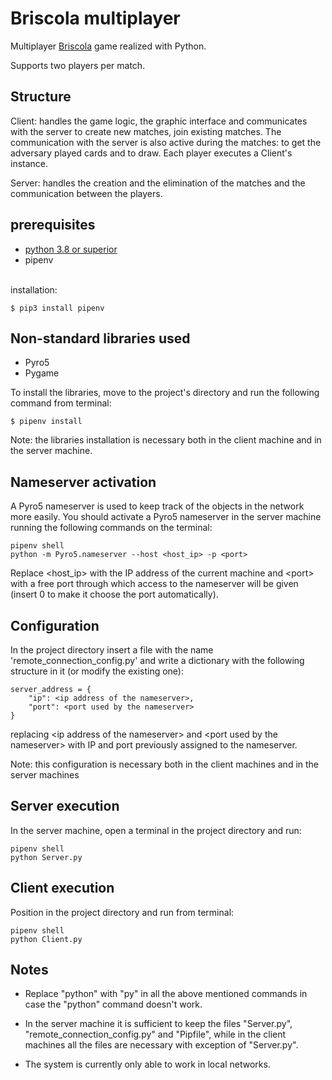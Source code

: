 # Briscola multiplayer
Multiplayer [Briscola](https://en.wikipedia.org/wiki/Briscola) game realized with Python.

Supports two players per match.

## Structure
Client: handles the game logic, the graphic interface and communicates with the server to create new matches, join existing matches. The communication with the server is also active during the matches: to get the adversary played cards and to draw. Each player executes a Client's instance.

Server: handles the creation and the elimination of the matches and the communication between the players.

## prerequisites
* [python 3.8 or superior](https://www.python.org/downloads/)
* pipenv
<br>
installation:

  ```
  $ pip3 install pipenv
  ```

  
## Non-standard libraries used
* Pyro5
* Pygame

To install the libraries, move to the project's directory and run the following command from terminal:
```
$ pipenv install
```
Note: the libraries installation is necessary both in the client machine and in the server machine.

## Nameserver activation
A Pyro5 nameserver is used to keep track of the objects in the network more easily.
You should activate a Pyro5 nameserver in the server machine running the following commands on the terminal: 
```
pipenv shell
python -m Pyro5.nameserver --host <host_ip> -p <port>
```

Replace \<host_ip> with the IP address of the current machine and \<port> with a free port through which access to the nameserver will be given (insert 0 to make it choose the port automatically).

## Configuration
In the project directory insert a file with the name 'remote_connection_config.py' and write a dictionary with the following structure in it (or modify the existing one):
```
server_address = {
    "ip": <ip address of the nameserver>,
    "port": <port used by the nameserver>
}
```
replacing \<ip address of the nameserver> and \<port used by the nameserver> with IP and port previously assigned to the nameserver.

Note: this configuration is necessary both in the client machines and in the server machines

## Server execution
In the server machine, open a terminal in the project directory and run:
```
pipenv shell
python Server.py
```

## Client execution
Position in the project directory and run from terminal:
```
pipenv shell
python Client.py
```

## Notes
* Replace "python" with "py" in all the above mentioned commands in case the "python" command doesn't work.

* In the server machine it is sufficient to keep the files "Server.py", "remote_connection_config.py" and "Pipfile", while in the client machines all the files are necessary with exception of "Server.py".

* The system is currently only able to work in local networks. 
